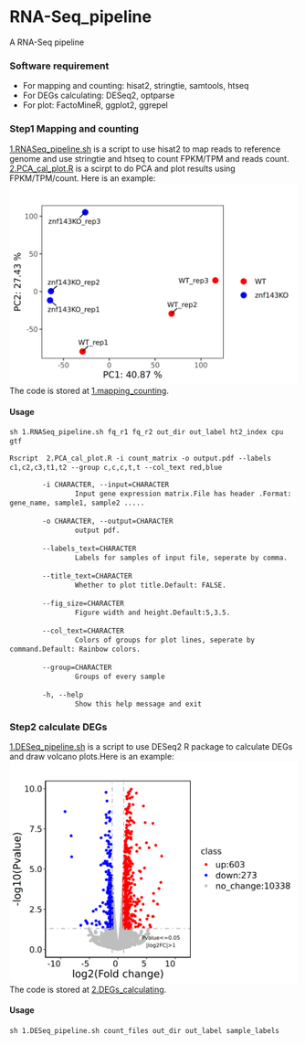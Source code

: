 # RNA-Seq_pipeline
A RNA-Seq pipeline

### Software requirement
- For mapping and counting: hisat2, stringtie, samtools, htseq  
- For DEGs calculating: DESeq2, optparse  
- For plot: FactoMineR, ggplot2, ggrepel

### Step1 Mapping and counting
[1.RNASeq_pipeline.sh](https://github.com/maxuying1218/RNA-Seq_pipeline/blob/main/1.mapping_counting/1.RNASeq_pipeline.sh) is a script to use hisat2 to map reads to reference genome and use stringtie and htseq to count FPKM/TPM and reads count.  
[2.PCA_cal_plot.R](https://github.com/maxuying1218/RNA-Seq_pipeline/blob/main/1.mapping_counting/2.PCA_cal_plot.R) is a scirpt to do PCA and plot results using FPKM/TPM/count. Here is an example:  
![image](https://github.com/maxuying1218/RNA-Seq_pipeline/blob/main/figures/1.PCA_example.png)
The code is stored at [1.mapping_counting](1.mapping_counting).
#### Usage 
```
sh 1.RNASeq_pipeline.sh fq_r1 fq_r2 out_dir out_label ht2_index cpu gtf  
```
```
Rscript  2.PCA_cal_plot.R -i count_matrix -o output.pdf --labels c1,c2,c3,t1,t2 --group c,c,c,t,t --col_text red,blue
```
```
        -i CHARACTER, --input=CHARACTER
                Input gene expression matrix.File has header .Format: gene_name, sample1, sample2 .....

        -o CHARACTER, --output=CHARACTER
                output pdf.

        --labels_text=CHARACTER
                Labels for samples of input file, seperate by comma.

        --title_text=CHARACTER
                Whether to plot title.Default: FALSE.

        --fig_size=CHARACTER
                Figure width and height.Default:5,3.5.

        --col_text=CHARACTER
                Colors of groups for plot lines, seperate by command.Default: Rainbow colors.

        --group=CHARACTER
                Groups of every sample

        -h, --help
                Show this help message and exit
```
### Step2 calculate DEGs
[1.DESeq_pipeline.sh](https://github.com/maxuying1218/RNA-Seq_pipeline/blob/main/2.DEGs_calculating/1.DESeq_pipeline.sh) is a script to use DESeq2 R package to calculate DEGs and draw volcano plots.Here is an example:  
![image](https://github.com/maxuying1218/RNA-Seq_pipeline/blob/main/figures/2.DEGs_volcano_example.png)
The code is stored at [2.DEGs_calculating](./2.DEGs_calculating).  

#### Usage
```
sh 1.DESeq_pipeline.sh count_files out_dir out_label sample_labels
```
